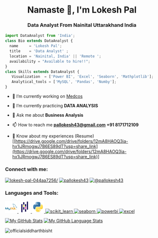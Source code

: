 <h1 align="center">Namaste 👋, I'm Lokesh Pal</h1>
<h3 align="center">Data Analyst From Nainital Uttarakhand India</h3>

```js
import DataAnalyst from 'India';
class Bio extends DataAnalyst {
  name     = 'Lokesh Pal';
  title    = 'Data Analyst' ;
  location = 'Nainital, India' || 'Remote ';
  availability = "Available to hire!!";
}
class Skills extends DataAnalyst {
   Visualization  = ['Power BI', 'Excel', 'Seaborn', 'Mathplotlib'];
   Analytical_tools = ['MySQL', 'Pandas', 'Numby'];
}
```


- 🔭 I’m currently working on [Medcos](https://github.com/lokeshpal27/MEDCOS-DoctorFeePrediction)

- 🌱 I’m currently practicing **DATA ANALYSIS**

- 💬 Ask me about **Business Analysis**

- 📫 How to reach me **pallokesh43@gmail.com +91 8171712109**

- 📄 Know about my experiences (Resume) [[https://drive.google.com/drive/folders/12mA8HAOQ3ia-hx1iJRmogwJ7B6ES89dT?usp=share_link](https://drive.google.com/drive/folders/12mA8HAOQ3ia-hx1iJRmogwJ7B6ES89dT?usp=share_link)]


<h3 align="left">Connect with me:</h3>
<p align="left">
<a href="https://linkedin.com/in/lokesh-pal-044aa7256/" target="blank"><img align="center" src="https://raw.githubusercontent.com/rahuldkjain/github-profile-readme-generator/master/src/images/icons/Social/linked-in-alt.svg" alt="lokesh-pal-044aa7256/" height="30" width="40" /></a>
<a href="https://www.hackerrank.com/pallokesh43" target="blank"><img align="center" src="https://raw.githubusercontent.com/rahuldkjain/github-profile-readme-generator/master/src/images/icons/Social/hackerrank.svg" alt="pallokesh43" height="30" width="40" /></a>
<a href="https://www.hackerearth.com/@pallokesh43" target="blank"><img align="center" src="https://raw.githubusercontent.com/rahuldkjain/github-profile-readme-generator/master/src/images/icons/Social/hackerearth.svg" alt="@pallokesh43" height="30" width="40" /></a>
</p>

<h3 align="left">Languages and Tools:</h3>
<p align="left">
  <a href="https://www.mysql.com/" target="_blank" rel="noreferrer"> <img src="https://raw.githubusercontent.com/devicons/devicon/master/icons/mysql/mysql-original-wordmark.svg" alt="mysql" width="40" height="40"/> </a> 
  <a href="https://pandas.pydata.org/" target="_blank" rel="noreferrer"> <img src="https://raw.githubusercontent.com/devicons/devicon/2ae2a900d2f041da66e950e4d48052658d850630/icons/pandas/pandas-original.svg" alt="pandas" width="40" height="40"/> </a> 
  <a href="https://www.python.org" target="_blank" rel="noreferrer"> <img src="https://raw.githubusercontent.com/devicons/devicon/master/icons/python/python-original.svg" alt="python" width="40" height="40"/> </a> 
  <a href="https://scikit-learn.org/" target="_blank" rel="noreferrer"> <img src="https://upload.wikimedia.org/wikipedia/commons/0/05/Scikit_learn_logo_small.svg" alt="scikit_learn" width="40" height="40"/> </a> 
  <a href="https://seaborn.pydata.org/" target="_blank" rel="noreferrer"> <img src="https://seaborn.pydata.org/_images/logo-mark-lightbg.svg" alt="seaborn" width="40" height="40"/> </a> 
  <a href="https://learn.microsoft.com/en-us/power-bi/" target="_blank" rel="noreferrer"> <img src="https://upload.wikimedia.org/wikipedia/commons/c/cf/New_Power_BI_Logo.svg" alt="powerbi" width="40" height="40"/> </a>
<a href="https://support.microsoft.com/en-us/excel" target="_blank" rel="noreferrer"> <img src="https://upload.wikimedia.org/wikipedia/commons/3/34/Microsoft_Office_Excel_%282019%E2%80%93present%29.svg" alt="excel" width="40" height="40"/> </a>
</p>

[![My GitHub Stats](https://github-readme-stats.vercel.app/api/?username=lokeshpal27&count_private=true&theme=tokyonight&showicons=true)]()
[![My GitHub Language Stats](https://github-readme-stats.vercel.app/api/top-langs/?username=lokeshpal27&langs_count=5&theme=tokyonight)]()


<p><img align="center" src="https://github-readme-streak-stats.herokuapp.com/?user=lokeshpal27&" alt="officialsiddharthbisht" /></p>
